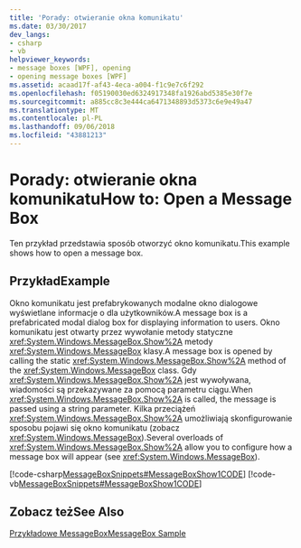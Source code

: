 ```yaml
---
title: 'Porady: otwieranie okna komunikatu'
ms.date: 03/30/2017
dev_langs:
- csharp
- vb
helpviewer_keywords:
- message boxes [WPF], opening
- opening message boxes [WPF]
ms.assetid: acaad17f-af43-4eca-a004-f1c9e7c6f292
ms.openlocfilehash: f05190030ed6324917348fa1926abd5385e30f7e
ms.sourcegitcommit: a885cc8c3e444ca6471348893d5373c6e9e49a47
ms.translationtype: MT
ms.contentlocale: pl-PL
ms.lasthandoff: 09/06/2018
ms.locfileid: "43881213"
---
```

# <a name="how-to-open-a-message-box"></a><span data-ttu-id="a6dec-102">Porady: otwieranie okna komunikatu</span><span class="sxs-lookup"><span data-stu-id="a6dec-102">How to: Open a Message Box</span></span>
<span data-ttu-id="a6dec-103">Ten przykład przedstawia sposób otworzyć okno komunikatu.</span><span class="sxs-lookup"><span data-stu-id="a6dec-103">This example shows how to open a message box.</span></span>  
  
## <a name="example"></a><span data-ttu-id="a6dec-104">Przykład</span><span class="sxs-lookup"><span data-stu-id="a6dec-104">Example</span></span>  
 <span data-ttu-id="a6dec-105">Okno komunikatu jest prefabrykowanych modalne okno dialogowe wyświetlane informacje o dla użytkowników.</span><span class="sxs-lookup"><span data-stu-id="a6dec-105">A message box is a prefabricated modal dialog box for displaying information to users.</span></span> <span data-ttu-id="a6dec-106">Okno komunikatu jest otwarty przez wywołanie metody statyczne <xref:System.Windows.MessageBox.Show%2A> metody <xref:System.Windows.MessageBox> klasy.</span><span class="sxs-lookup"><span data-stu-id="a6dec-106">A message box is opened by calling the static <xref:System.Windows.MessageBox.Show%2A> method of the <xref:System.Windows.MessageBox> class.</span></span> <span data-ttu-id="a6dec-107">Gdy <xref:System.Windows.MessageBox.Show%2A> jest wywoływana, wiadomości są przekazywane za pomocą parametru ciągu.</span><span class="sxs-lookup"><span data-stu-id="a6dec-107">When <xref:System.Windows.MessageBox.Show%2A> is called, the message is passed using a string parameter.</span></span> <span data-ttu-id="a6dec-108">Kilka przeciążeń <xref:System.Windows.MessageBox.Show%2A> umożliwiają skonfigurowanie sposobu pojawi się okno komunikatu (zobacz <xref:System.Windows.MessageBox>).</span><span class="sxs-lookup"><span data-stu-id="a6dec-108">Several overloads of <xref:System.Windows.MessageBox.Show%2A> allow you to configure how a message box will appear (see <xref:System.Windows.MessageBox>).</span></span>  
  
 [!code-csharp[MessageBoxSnippets#MessageBoxShow1CODE](../../../../samples/snippets/csharp/VS_Snippets_Wpf/MessageBoxSnippets/CSharp/Show1Window.xaml.cs#messageboxshow1code)]
 [!code-vb[MessageBoxSnippets#MessageBoxShow1CODE](../../../../samples/snippets/visualbasic/VS_Snippets_Wpf/MessageBoxSnippets/visualbasic/show1window.xaml.vb#messageboxshow1code)]  
  
## <a name="see-also"></a><span data-ttu-id="a6dec-109">Zobacz też</span><span class="sxs-lookup"><span data-stu-id="a6dec-109">See Also</span></span>  
 [<span data-ttu-id="a6dec-110">Przykładowe MessageBox</span><span class="sxs-lookup"><span data-stu-id="a6dec-110">MessageBox Sample</span></span>](https://go.microsoft.com/fwlink/?LinkID=160023)
